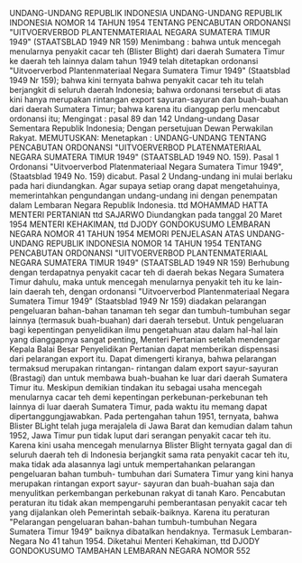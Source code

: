  UNDANG-UNDANG REPUBLIK INDONESIA UNDANG-UNDANG REPUBLIK INDONESIA NOMOR 14 TAHUN 1954 TENTANG PENCABUTAN ORDONANSI "UITVOERVERBOD PLANTENMATERIAAL NEGARA SUMATERA TIMUR 1949" (STAATSBLAD 1949 NR 159)
Menimbang :
 bahwa untuk mencegah menularnya penyakit cacar teh (Blister Blight) dari daerah Sumatera Timur ke daerah teh lainnya dalam tahun 1949 telah ditetapkan ordonansi "Uitvoerverbod Plantenmateriaal Negara Sumatera Timur 1949" (Staatsblad 1949 Nr 159); bahwa kini ternyata bahwa penyakit cacar teh itu telah berjangkit di seluruh daerah Indonesia; bahwa ordonansi tersebut di atas kini hanya merupakan rintangan export sayuran-sayuran dan buah-buahan dari daerah Sumatera Timur; bahwa karena itu dianggap perlu mencabut ordonansi itu;
Mengingat :
 pasal 89 dan 142 Undang-undang Dasar Sementara Republik Indonesia; Dengan persetujuan Dewan Perwakilan Rakyat.
MEMUTUSKAN:
 Menetapkan : UNDANG-UNDANG TENTANG PENCABUTAN ORDONANSI "UITVOERVERBOD PLATENMATERIAAL NEGARA SUMATERA TIMUR 1949" (STAATSBLAD 1949 NO. 159).
Pasal 1
Ordonansi "Uitvoerverbod Platenmateriaal Negara Sumatera Timur 1949",(Staatsblad 1949 No. 159) dicabut.
Pasal 2
Undang-undang ini mulai berlaku pada hari diundangkan. Agar supaya setiap orang dapat mengetahuinya, memerintahkan pengundangan undang-undang ini dengan penempatan dalam Lembaran Negara Republik Indonesia. ttd MOHAMMAD HATTA MENTERI PERTANIAN ttd SAJARWO Diundangkan pada tanggal 20 Maret 1954 MENTERI KEHAKIMAN, ttd DJODY GONDOKUSUMO LEMBARAN NEGARA NOMOR 41 TAHUN 1954 MEMORI PENJELASAN ATAS UNDANG-UNDANG REPUBLIK INDONESIA NOMOR 14 TAHUN 1954 TENTANG PENCABUTAN ORDONANSI "UITVOERVERBOD PLANTENMATERIAAL NEGARA SUMATERA TIMUR 1949" (STAATSBLAD 1949 NR 159) Berhubung dengan terdapatnya penyakit cacar teh di daerah bekas Negara Sumatera Timur dahulu, maka untuk mencegah menularnya penyakit teh itu ke lain-lain daerah teh, dengan ordonansi "Uitvoerverbod Plantenmateriaal Negara Sumatera Timur 1949" (Staatsblad 1949 Nr 159) diadakan pelarangan pengeluaran bahan-bahan tanaman teh segar dan tumbuh-tumbuhan segar lainnya (termasuk buah-buahan) dari daerah tersebut. Untuk pengeluaran bagi kepentingan penyelidikan ilmu pengetahuan atau dalam hal-hal lain yang dianggapnya sangat penting, Menteri Pertanian setelah mendengar Kepala Balai Besar Penyelidikan Pertanian dapat memberikan dispensasi dari pelarangan export itu. Dapat dimengerti kiranya, bahwa pelarangan termaksud merupakan rintangan- rintangan dalam export sayur-sayuran (Brastagi) dan untuk membawa buah-buahan ke luar dari daerah Sumatera Timur itu. Meskipun demikian tindakan itu sebagai usaha mencegah menularnya cacar teh demi kepentingan perkebunan-perkebunan teh lainnya di luar daerah Sumatera Timur, pada waktu itu memang dapat dipertanggungjawabkan. Pada pertengahan tahun 1951, ternyata, bahwa Blister BLight telah juga merajalela di Jawa Barat dan kemudian dalam tahun 1952, Jawa Timur pun tidak luput dari serangan penyakit cacar teh itu. Karena kini usaha mencegah menularnya Blister Blight ternyata gagal dan di seluruh daerah teh di Indonesia berjangkit sama rata penyakit cacar teh itu, maka tidak ada alasannya lagi untuk mempertahankan pelarangan pengeluaran bahan tumbuh- tumbuhan dari Sumatera Timur yang kini hanya merupakan rintangan export sayur- sayuran dan buah-buahan saja dan menyulitkan perkembangan perkebunan rakyat di tanah Karo. Pencabutan peraturan itu tidak akan mempengaruhi pemberantasan penyakit cacar teh yang dijalankan oleh Pemerintah sebaik-baiknya. Karena itu peraturan "Pelarangan pengeluaran bahan-bahan tumbuh-tumbuhan Negara Sumatera Timur 1949" baiknya dibatalkan hendaknya. Termasuk Lembaran-Negara No 41 tahun 1954. Diketahui Menteri Kehakiman, ttd DJODY GONDOKUSUMO TAMBAHAN LEMBARAN NEGARA NOMOR 552